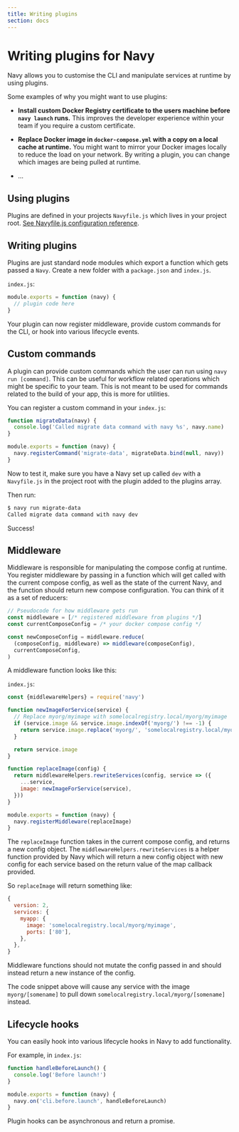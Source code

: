 ```yaml
---
title: Writing plugins
section: docs
---
```


Writing plugins for Navy
========================

Navy allows you to customise the CLI and manipulate services at runtime by using plugins.

Some examples of why you might want to use plugins:

- **Install custom Docker Registry certificate to the users machine before `navy launch` runs.**
  This improves the developer experience within your team if you require a custom certificate.

- **Replace Docker image in `docker-compose.yml` with a copy on a local cache at runtime.**
  You might want to mirror your Docker images locally to reduce the load on your network. By writing a plugin,
  you can change which images are being pulled at runtime.

- ...

## Using plugins

Plugins are defined in your projects `Navyfile.js` which lives in your project root.
[See Navyfile.js configuration reference](navyfile-config.md).

## Writing plugins

Plugins are just standard node modules which export a function which gets passed a `Navy`.
Create a new folder with a `package.json` and `index.js`.

`index.js`:
```js
module.exports = function (navy) {
  // plugin code here
}
```

Your plugin can now register middleware, provide custom commands for the CLI, or hook into various lifecycle events.

## Custom commands

A plugin can provide custom commands which the user can run using `navy run [command]`. This can be useful for workflow related operations which might be specific to your team. This is not meant to be used for commands related to the build of your app, this is more for utilities.

You can register a custom command in your `index.js`:

```js
function migrateData(navy) {
  console.log('Called migrate data command with navy %s', navy.name)
}

module.exports = function (navy) {
  navy.registerCommand('migrate-data', migrateData.bind(null, navy))
}
```

Now to test it, make sure you have a Navy set up called `dev` with a `Navyfile.js` in the project root with the plugin added to the plugins array.

Then run:

```sh
$ navy run migrate-data
Called migrate data command with navy dev
```

Success!

## Middleware

Middleware is responsible for manipulating the compose config at runtime. You register middleware by passing in a function which will get called with the current compose config, as well as the state of the current Navy, and the function should return new compose configuration. You can think of it as a set of reducers:

```js
// Pseudocode for how middleware gets run
const middleware = [/* registered middleware from plugins */]
const currentComposeConfig = /* your docker compose config */

const newComposeConfig = middleware.reduce(
  (composeConfig, middleware) => middleware(composeConfig),
  currentComposeConfig,
)
```

A middleware function looks like this:

`index.js`:
```js
const {middlewareHelpers} = require('navy')

function newImageForService(service) {
  // Replace myorg/myimage with somelocalregistry.local/myorg/myimage
  if (service.image && service.image.indexOf('myorg/') !== -1) {
    return service.image.replace('myorg/', 'somelocalregistry.local/myorg/')
  }

  return service.image
}

function replaceImage(config) {
  return middlewareHelpers.rewriteServices(config, service => ({
    ...service,
    image: newImageForService(service),
  }))
}

module.exports = function (navy) {
  navy.registerMiddleware(replaceImage)
}
```

The `replaceImage` function takes in the current compose config, and returns a new config object. The `middlewareHelpers.rewriteServices` is a helper function provided by Navy which will return a new config object with new config for each service based on the return value of the map callback provided.

So `replaceImage` will return something like:

```js
{
  version: 2,
  services: {
    myapp: {
      image: 'somelocalregistry.local/myorg/myimage',
      ports: ['80'],
    },
  },
}
```

Middleware functions should not mutate the config passed in and should instead return a new instance of the config.

The code snippet above will cause any service with the image `myorg/[somename]` to pull down `somelocalregistry.local/myorg/[somename]` instead.

## Lifecycle hooks

You can easily hook into various lifecycle hooks in Navy to add functionality.

For example, in `index.js`:

```js
function handleBeforeLaunch() {
  console.log('Before launch!')
}

module.exports = function (navy) {
  navy.on('cli.before.launch', handleBeforeLaunch)
}
```

Plugin hooks can be asynchronous and return a promise.
